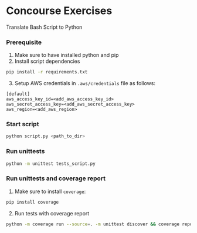# Concourse Exercises
Translate Bash Script to Python

### Prerequisite
1. Make sure to have installed python and pip
2. Install script dependencies
```sh
pip install -r requirements.txt
```
3. Setup AWS credentials in `.aws/credentials` file as follows:
```
[default]
aws_access_key_id=<add_aws_access_key_id>
aws_secret_access_key=<add_aws_secret_access_key>
aws_region=<add_aws_region>
```


### Start script
```sh
python script.py <path_to_dir>
```

### Run unittests
```sh
python -m unittest tests_script.py  
```

### Run unittests and coverage report
1. Make sure to install `coverage`:
```sh
pip install coverage 
```

2. Run tests with coverage report
```sh
python -m coverage run --source=. -m unittest discover && coverage report --show-missing --omit=tests_script.py
```

